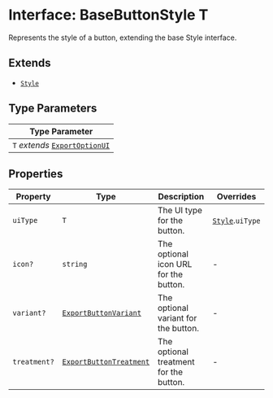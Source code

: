 # Interface: BaseButtonStyle T

Represents the style of a button, extending the base Style interface.

## Extends

- [`Style`](style.md)

## Type Parameters

| Type Parameter |
| ------ |
| `T` *extends* [`ExportOptionUI`](../enumerations/export-option-ui.md) |

## Properties

| Property | Type | Description | Overrides |
| ------ | ------ | ------ | ------ |
| `uiType` | `T` | The UI type for the button. | [`Style`](style.md).`uiType` |
| `icon?` | `string` | The optional icon URL for the button. | - |
| `variant?` | [`ExportButtonVariant`](../type-aliases/export-button-variant.md) | The optional variant for the button. | - |
| `treatment?` | [`ExportButtonTreatment`](../type-aliases/export-button-treatment.md) | The optional treatment for the button. | - |
